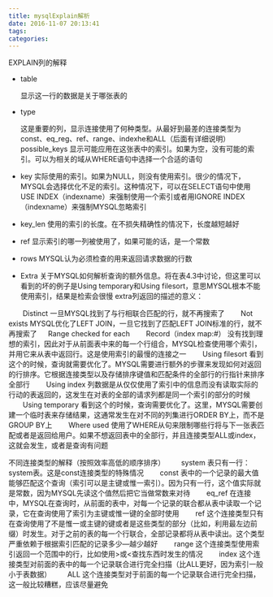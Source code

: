 ```yaml
---
title: mysqlExplain解析
date: 2016-11-07 20:13:41
tags:
categories:
---
```

EXPLAIN列的解释

- table 
  
    显示这一行的数据是关于哪张表的
- type 
  
  这是重要的列，显示连接使用了何种类型。从最好到最差的连接类型为const、eq_reg、ref、range、indexhe和ALL（后面有详细说明）
possible_keys 
显示可能应用在这张表中的索引。如果为空，没有可能的索引。可以为相关的域从WHERE语句中选择一个合适的语句
- key 
 实际使用的索引。如果为NULL，则没有使用索引。很少的情况下，MYSQL会选择优化不足的索引。这种情况下，可以在SELECT语句中使用USE INDEX（indexname）来强制使用一个索引或者用IGNORE INDEX（indexname）来强制MYSQL忽略索引
- key_len 
 使用的索引的长度。在不损失精确性的情况下，长度越短越好
- ref 
 显示索引的哪一列被使用了，如果可能的话，是一个常数
- rows 
    MYSQL认为必须检查的用来返回请求数据的行数
- Extra 
    关于MYSQL如何解析查询的额外信息。将在表4.3中讨论，但这里可以看到的坏的例子是Using temporary和Using filesort，意思MYSQL根本不能使用索引，结果是检索会很慢
extra列返回的描述的意义：

　　Distinct 
一旦MYSQL找到了与行相联合匹配的行，就不再搜索了
　　Not exists 
MYSQL优化了LEFT JOIN，一旦它找到了匹配LEFT JOIN标准的行，就不再搜索了
　  Range checked for each
　　Record（index map:#） 
没有找到理想的索引，因此对于从前面表中来的每一个行组合，MYSQL检查使用哪个索引，并用它来从表中返回行。这是使用索引的最慢的连接之一
　　Using filesort 
看到这个的时候，查询就需要优化了。MYSQL需要进行额外的步骤来发现如何对返回的行排序。它根据连接类型以及存储排序键值和匹配条件的全部行的行指针来排序全部行
　　Using index 
列数据是从仅仅使用了索引中的信息而没有读取实际的行动的表返回的，这发生在对表的全部的请求列都是同一个索引的部分的时候
　　Using temporary 
看到这个的时候，查询需要优化了。这里，MYSQL需要创建一个临时表来存储结果，这通常发生在对不同的列集进行ORDER BY上，而不是GROUP BY上
　　Where used 
使用了WHERE从句来限制哪些行将与下一张表匹配或者是返回给用户。如果不想返回表中的全部行，并且连接类型ALL或index，这就会发生，或者是查询有问题

不同连接类型的解释（按照效率高低的顺序排序）
　　system 
表只有一行：system表。这是const连接类型的特殊情况
　　const 
表中的一个记录的最大值能够匹配这个查询（索引可以是主键或惟一索引）。因为只有一行，这个值实际就是常数，因为MYSQL先读这个值然后把它当做常数来对待
　　eq_ref 
在连接中，MYSQL在查询时，从前面的表中，对每一个记录的联合都从表中读取一个记录，它在查询使用了索引为主键或惟一键的全部时使用
　　ref 
这个连接类型只有在查询使用了不是惟一或主键的键或者是这些类型的部分（比如，利用最左边前缀）时发生。对于之前的表的每一个行联合，全部记录都将从表中读出。这个类型严重依赖于根据索引匹配的记录多少—越少越好
　　range 
这个连接类型使用索引返回一个范围中的行，比如使用>或<查找东西时发生的情况
　　index 
这个连接类型对前面的表中的每一个记录联合进行完全扫描（比ALL更好，因为索引一般小于表数据）
　　ALL 
这个连接类型对于前面的每一个记录联合进行完全扫描，这一般比较糟糕，应该尽量避免

